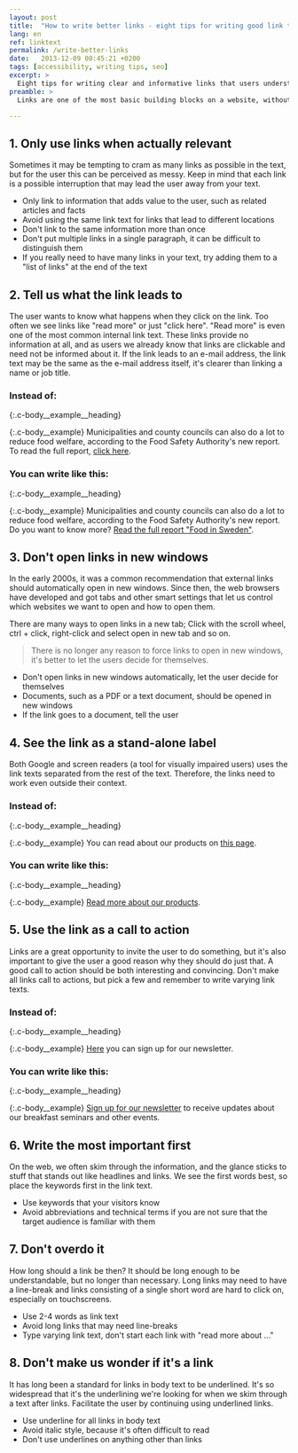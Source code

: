 ```yaml
---
layout: post
title:  "How to write better links - eight tips for writing good link texts"
lang: en
ref: linktext
permalink: /write-better-links
date:   2013-12-09 08:45:21 +0200
tags: [accessibility, writing tips, seo]
excerpt: >
  Eight tips for writing clear and informative links that users understand.
preamble: >
  Links are one of the most basic building blocks on a website, without links, neither users nor search engines can navigate the content. Here are eight tips for writing clear and informative links that users understand.

---
```

## 1. Only use links when actually relevant
Sometimes it may be tempting to cram as many links as possible in the text, but for the user this can be perceived as messy. Keep in mind that each link is a possible interruption that may lead the user away from your text.

* Only link to information that adds value to the user, such as related articles and facts
* Avoid using the same link text for links that lead to different locations
* Don't link to the same information more than once
* Don't put multiple links in a single paragraph, it can be difficult to distinguish them
* If you really need to have many links in your text, try adding them to a "list of links" at the end of the text

## 2. Tell us what the link leads to
The user wants to know what happens when they click on the link. Too often we see links like "read more" or just "click here". "Read more" is even one of the most common internal link text. These links provide no information at all, and as users we already know that links are clickable and need not be informed about it. If the link leads to an e-mail address, the link text may be the same as the e-mail address itself, it's clearer than linking a name or job title.

### Instead of:
{:.c-body__example__heading}

{:.c-body__example}
Municipalities and county councils can also do a lot to reduce food welfare, according to the Food Safety Authority's new report. To read the full report, <a rel="nofollow" href="#">click here</a>.

### You can write like this:
{:.c-body__example__heading}

{:.c-body__example}
Municipalities and county councils can also do a lot to reduce food welfare, according to the Food Safety Authority's new report. Do you want to know more? <a rel="nofollow" href="#">Read the full report "Food in Sweden"</a>.

## 3. Don't open links in new windows
In the early 2000s, it was a common recommendation that external links should automatically open in new windows. Since then, the web browsers have developed and got tabs and other smart settings that let us control which websites we want to open and how to open them.

There are many ways to open links in a new tab; Click with the scroll wheel, ctrl + click, right-click and select open in new tab and so on. 

> There is no longer any reason to force links to open in new windows, it's better to let the users decide for themselves.

* Don't open links in new windows automatically, let the user decide for themselves
* Documents, such as a PDF or a text document, should be opened in new windows
* If the link goes to a document, tell the user

## 4. See the link as a stand-alone label
Both Google and screen readers (a tool for visually impaired users) uses the link texts separated from the rest of the text. Therefore, the links need to work even outside their context.

### Instead of:
{:.c-body__example__heading}

{:.c-body__example}
You can read about our products on <a rel="nofollow" href="#">this page</a>.

### You can write like this:
{:.c-body__example__heading}

{:.c-body__example}
<a rel="nofollow" href="#">Read more about our products</a>.

## 5. Use the link as a call to action
Links are a great opportunity to invite the user to do something, but it's also important to give the user a good reason why they should do just that. A good call to action should be both interesting and convincing. Don't make all links call to actions, but pick a few and remember to write varying link texts.

### Instead of:
{:.c-body__example__heading}

{:.c-body__example}
<a rel="nofollow" href="#">Here</a> you can sign up for our newsletter.

### You can write like this:
{:.c-body__example__heading}

{:.c-body__example}
<a rel="nofollow" href="#">Sign up for our newsletter</a> to receive updates about our breakfast seminars and other events.

## 6. Write the most important first
On the web, we often skim through the information, and the glance sticks to stuff that stands out like headlines and links. We see the first words best, so place the keywords first in the link text.

* Use keywords that your visitors know
* Avoid abbreviations and technical terms if you are not sure that the target audience is familiar with them

## 7. Don't overdo it
How long should a link be then? It should be long enough to be understandable, but no longer than necessary. Long links may need to have a line-break and links consisting of a single short word are hard to click on, especially on touchscreens.

* Use 2-4 words as link text
* Avoid long links that may need line-breaks
* Type varying link text, don't start each link with "read more about ..."

## 8. Don't make us wonder if it's a link
It has long been a standard for links in body text to be underlined. It's so widespread that it's the underlining we're looking for when we skim through a text after links. Facilitate the user by continuing using underlined links.

* Use underline for all links in body text
* Avoid italic style, because it's often difficult to read
* Don't use underlines on anything other than links
